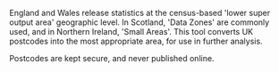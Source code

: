 England and Wales release statistics at the census-based 'lower super output area' geographic level. In Scotland, 'Data Zones' are commonly used, and in Northern Ireland, 'Small Areas'. This tool converts UK postcodes into the most appropriate area, for use in further analysis.

Postcodes are kept secure, and never published online.
